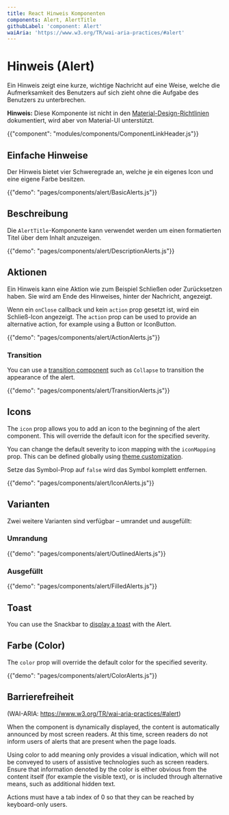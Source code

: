```yaml
---
title: React Hinweis Komponenten
components: Alert, AlertTitle
githubLabel: 'component: Alert'
waiAria: 'https://www.w3.org/TR/wai-aria-practices/#alert'
---
```


# Hinweis (Alert)

<p class="description">Ein Hinweis zeigt eine kurze, wichtige Nachricht auf eine Weise, welche die Aufmerksamkeit des Benutzers auf sich zieht ohne die Aufgabe des Benutzers zu unterbrechen.</p>

**Hinweis:** Diese Komponente ist nicht in den [Material-Design-Richtlinien](https://material.io/) dokumentiert, wird aber von Material-UI unterstützt.

{{"component": "modules/components/ComponentLinkHeader.js"}}

## Einfache Hinweise

Der Hinweis bietet vier Schweregrade an, welche je ein eigenes Icon und eine eigene Farbe besitzen.

{{"demo": "pages/components/alert/BasicAlerts.js"}}

## Beschreibung

Die `AlertTitle`-Komponente kann verwendet werden um einen formatierten Titel über dem Inhalt anzuzeigen.

{{"demo": "pages/components/alert/DescriptionAlerts.js"}}

## Aktionen

Ein Hinweis kann eine Aktion wie zum Beispiel Schließen oder Zurücksetzen haben. Sie wird am Ende des Hinweises, hinter der Nachricht, angezeigt.

Wenn ein `onClose` callback und kein `action` prop gesetzt ist, wird ein Schließ-Icon angezeigt. The `action` prop can be used to provide an alternative action, for example using a Button or IconButton.

{{"demo": "pages/components/alert/ActionAlerts.js"}}

### Transition

You can use a [transition component](/components/transitions/) such as `Collapse` to transition the appearance of the alert.

{{"demo": "pages/components/alert/TransitionAlerts.js"}}

## Icons

The `icon` prop allows you to add an icon to the beginning of the alert component. This will override the default icon for the specified severity.

You can change the default severity to icon mapping with the `iconMapping` prop. This can be defined globally using [theme customization](/customization/theme-components/#default-props).

Setze das Symbol-Prop auf `false` wird das Symbol komplett entfernen.

{{"demo": "pages/components/alert/IconAlerts.js"}}

## Varianten

Zwei weitere Varianten sind verfügbar – umrandet und ausgefüllt:

### Umrandung

{{"demo": "pages/components/alert/OutlinedAlerts.js"}}

### Ausgefüllt

{{"demo": "pages/components/alert/FilledAlerts.js"}}

## Toast

You can use the Snackbar to [display a toast](/components/snackbars/#customized-snackbars) with the Alert.

## Farbe (Color)

The `color` prop will override the default color for the specified severity.

{{"demo": "pages/components/alert/ColorAlerts.js"}}

## Barrierefreiheit

(WAI-ARIA: https://www.w3.org/TR/wai-aria-practices/#alert)

When the component is dynamically displayed, the content is automatically announced by most screen readers. At this time, screen readers do not inform users of alerts that are present when the page loads.

Using color to add meaning only provides a visual indication, which will not be conveyed to users of assistive technologies such as screen readers. Ensure that information denoted by the color is either obvious from the content itself (for example the visible text), or is included through alternative means, such as additional hidden text.

Actions must have a tab index of 0 so that they can be reached by keyboard-only users.
